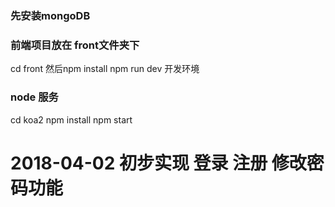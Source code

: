 ### 先安装mongoDB
### 前端项目放在 front文件夹下
cd front 然后npm install
npm run dev  开发环境
### node 服务
cd koa2
npm install
npm start

# 2018-04-02 初步实现 登录 注册 修改密码功能